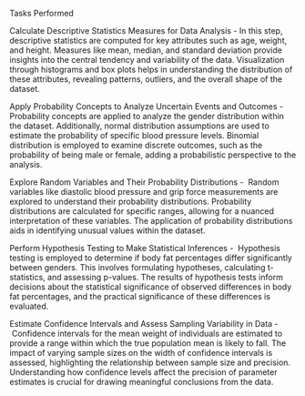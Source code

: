 Tasks Performed 


Calculate Descriptive Statistics Measures for Data Analysis - In this step, descriptive statistics are computed for key attributes such as age, weight, and height. Measures like mean, median, and standard deviation provide insights into the central tendency and variability of the data. Visualization through histograms and box plots helps in understanding the distribution of these attributes, revealing patterns, outliers, and the overall shape of the dataset.


Apply Probability Concepts to Analyze Uncertain Events and Outcomes - Probability concepts are applied to analyze the gender distribution within the dataset. Additionally, normal distribution assumptions are used to estimate the probability of specific blood pressure levels. Binomial distribution is employed to examine discrete outcomes, such as the probability of being male or female, adding a probabilistic perspective to the analysis.


Explore Random Variables and Their Probability Distributions -  Random variables like diastolic blood pressure and grip force measurements are explored to understand their probability distributions. Probability distributions are calculated for specific ranges, allowing for a nuanced interpretation of these variables. The application of probability distributions aids in identifying unusual values within the dataset.


Perform Hypothesis Testing to Make Statistical Inferences -  Hypothesis testing is employed to determine if body fat percentages differ significantly between genders. This involves formulating hypotheses, calculating t-statistics, and assessing p-values. The results of hypothesis tests inform decisions about the statistical significance of observed differences in body fat percentages, and the practical significance of these differences is evaluated.


Estimate Confidence Intervals and Assess Sampling Variability in Data - Confidence intervals for the mean weight of individuals are estimated to provide a range within which the true population mean is likely to fall. The impact of varying sample sizes on the width of confidence intervals is assessed, highlighting the relationship between sample size and precision. Understanding how confidence levels affect the precision of parameter estimates is crucial for drawing meaningful conclusions from the data.
